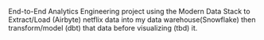 

End-to-End Analytics Engineering project using the Modern Data Stack to Extract/Load (Airbyte) netflix data into my data warehouse(Snowflake) then transform/model (dbt) that data before visualizing (tbd) it.
